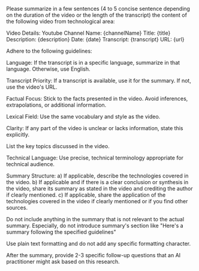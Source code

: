 Please summarize in a few sentences (4 to 5 concise sentence depending on the duration of the video or the length of the transcript) the content of the following video from technological area:

Video Details:
Youtube Channel Name: {channelName}
Title: {title}
Description: {description}
Date: {date}
Transcript: {transcript}
URL: {url}

Adhere to the following guidelines:

Language: If the transcript is in a specific language, summarize in that language. Otherwise, use English.

Transcript Priority: If a transcript is available, use it for the summary. If not, use the video's URL.

Factual Focus: Stick to the facts presented in the video. Avoid inferences, extrapolations, or additional information.

Lexical Field: Use the same vocabulary and style as the video.

Clarity: If any part of the video is unclear or lacks information, state this explicitly.

List the key topics discussed in the video.

Technical Language: Use precise, technical terminology appropriate for technical audience.

Summary Structure:
a) If applicable, describe the technologies covered in the video.
b) If applicable and if there is a clear conclusion or synthesis in the video, share its summary as stated in the video and crediting the author if clearly mentioned.
c) If applicable, share the application of the technologies covered in the video if clearly mentioned or if you find other sources.

Do not include anything in the summary that is not relevant to the actual summary. Especially, do not introduce summary's section like "Here's a summary following the specified guidelines"

Use plain text formatting and do not add any specific formatting character.

After the summary, provide 2-3 specific follow-up questions that an AI practitioner might ask based on this research.
